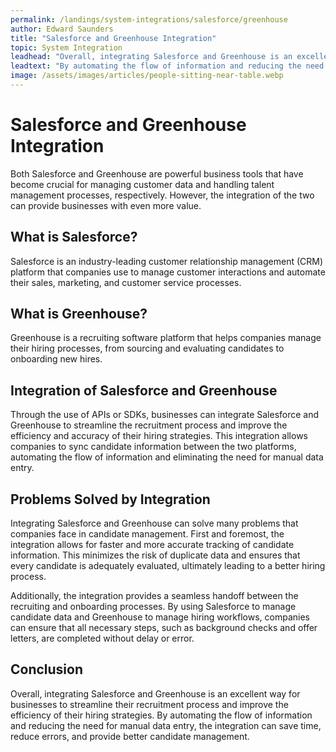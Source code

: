 ```yaml
---
permalink: /landings/system-integrations/salesforce/greenhouse
author: Edward Saunders
title: "Salesforce and Greenhouse Integration"
topic: System Integration
leadhead: "Overall, integrating Salesforce and Greenhouse is an excellent way for businesses to streamline their recruitment process and improve the efficiency of their hiring strategies"
leadtext: "By automating the flow of information and reducing the need for manual data entry, the integration can save time, reduce errors, and provide better candidate management."
image: /assets/images/articles/people-sitting-near-table.webp
---
```

<div class="arttext">    <h1>Salesforce and Greenhouse Integration</h1>
    <p>Both Salesforce and Greenhouse are powerful business tools that have become crucial for managing customer data and handling talent management processes, respectively. However, the integration of the two can provide businesses with even more value.</p>
    <h2>What is Salesforce?</h2>
    <p>Salesforce is an industry-leading customer relationship management (CRM) platform that companies use to manage customer interactions and automate their sales, marketing, and customer service processes.</p>
    <h2>What is Greenhouse?</h2>
    <p>Greenhouse is a recruiting software platform that helps companies manage their hiring processes, from sourcing and evaluating candidates to onboarding new hires.</p>
    <h2>Integration of Salesforce and Greenhouse</h2>
    <p>Through the use of APIs or SDKs, businesses can integrate Salesforce and Greenhouse to streamline the recruitment process and improve the efficiency and accuracy of their hiring strategies. This integration allows companies to sync candidate information between the two platforms, automating the flow of information and eliminating the need for manual data entry.</p>
    <h2>Problems Solved by Integration</h2>
    <p>Integrating Salesforce and Greenhouse can solve many problems that companies face in candidate management. First and foremost, the integration allows for faster and more accurate tracking of candidate information. This minimizes the risk of duplicate data and ensures that every candidate is adequately evaluated, ultimately leading to a better hiring process.</p>
    <p>Additionally, the integration provides a seamless handoff between the recruiting and onboarding processes. By using Salesforce to manage candidate data and Greenhouse to manage hiring workflows, companies can ensure that all necessary steps, such as background checks and offer letters, are completed without delay or error.</p>
    <h2>Conclusion</h2>
    <p>Overall, integrating Salesforce and Greenhouse is an excellent way for businesses to streamline their recruitment process and improve the efficiency of their hiring strategies. By automating the flow of information and reducing the need for manual data entry, the integration can save time, reduce errors, and provide better candidate management. </p>
</div>